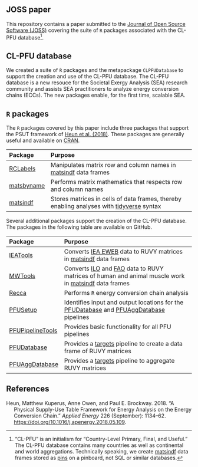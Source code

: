 
<!-- *********** -->
<!-- Note: README.md is generated from README.Rmd.   -->
<!-- Be sure to edit README.Rmd and generate the README.md file by Cmd/Ctl-shift-K -->
<!-- *********** -->
<!-- Define some macros for later use -->

## JOSS paper

This repository contains a paper submitted to the [Journal of Open
Source Software (JOSS)](https://joss.theoj.org) covering the suite of
`R` packages associated with the CL-PFU database[^1].

## CL-PFU database

We created a suite of `R` packages and the metapackage `CLPFUDatabase`
to support the creation and use of the CL-PFU database. The CL-PFU
database is a new resouce for the Societal Exergy Analysis (SEA)
research community and assists SEA practitioners to analyze energy
conversion chains (ECCs). The new packages enable, for the first time,
scalable SEA.

## `R` packages

The `R` packages covered by this paper include three packages that
support the PSUT framework of [Heun et al.
(2018)](https://doi.org/10.1016/j.apenergy.2018.05.109). These packages
are generally useful and available on
[CRAN](https://cran.r-project.org).

| Package                                                 | Purpose                                                                                                               |
|:--------------------------------------------------------|:----------------------------------------------------------------------------------------------------------------------|
| [RCLabels](https://github.com/MatthewHeun/RCLabels)     | Manipulates matrix row and column names in [matsindf](https://github.com/MatthewHeun/matsindf) data frames            |
| [matsbyname](https://github.com/MatthewHeun/matsbyname) | Performs matrix mathematics that respects row and column names                                                        |
| [matsindf](https://github.com/MatthewHeun/matsindf)     | Stores matrices in cells of data frames, thereby enabling analyses with [tidyverse](https://www.tidyverse.org) syntax |

Several additional packages support the creation of the CL-PFU database.
The packages in the following table are available on GitHub.

| Package                                                                         | Purpose                                                                                                                                                                                                       |
|:--------------------------------------------------------------------------------|:--------------------------------------------------------------------------------------------------------------------------------------------------------------------------------------------------------------|
| [IEATools](https://github.com/MatthewHeun/IEATools)                             | Converts [IEA EWEB](https://www.iea.org/data-and-statistics/data-product/world-energy-balances) data to RUVY matrices in [matsindf](https://github.com/MatthewHeun/matsindf) data frames                      |
| [MWTools](https://github.com/EnergyEconomyDecoupling/MWTools)                   | Converts [ILO](https://www.ilo.org/) and [FAO](https://www.fao.org/) data to RUVY matrices of human and animal muscle work in [matsindf](https://github.com/MatthewHeun/matsindf) data frames                 |
| [Recca](https://github.com/MatthewHeun/Recca)                                   | Performs `R` energy conversion chain analysis                                                                                                                                                                 |
| [PFUSetup](https://github.com/EnergyEconomyDecoupling/PFUSetup)                 | Identifies input and output locations for the [PFUDatabase](https://github.com/EnergyEconomyDecoupling/PFUDatabase) and [PFUAggDatabase](https://github.com/EnergyEconomyDecoupling/PFUAggDatabase) pipelines |
| [PFUPipelineTools](https://github.com/EnergyEconomyDecoupling/PFUPipelineTools) | Provides basic functionality for all PFU pipelines                                                                                                                                                            |
| [PFUDatabase](https://github.com/EnergyEconomyDecoupling/PFUDatabase)           | Provides a [targets](https://docs.ropensci.org/targets) pipeline to create a data frame of RUVY matrices                                                                                                      |
| [PFUAggDatabase](https://github.com/EnergyEconomyDecoupling/PFUAggDatabase)     | Provides a [targets](https://docs.ropensci.org/targets) pipeline to aggregate RUVY matrices                                                                                                                   |

## References

<div id="refs" class="references csl-bib-body hanging-indent">

<div id="ref-Heun:2018" class="csl-entry">

Heun, Matthew Kuperus, Anne Owen, and Paul E. Brockway. 2018. “A
Physical Supply-Use Table Framework for Energy Analysis on the Energy
Conversion Chain.” *Applied Energy* 226 (September): 1134–62.
<https://doi.org/10.1016/j.apenergy.2018.05.109>.

</div>

</div>

[^1]: “CL-PFU” is an initialism for “Country-Level Primary, Final, and
    Useful.” The CL-PFU database contains many countries as well as
    continental and world aggregations. Technically speaking, we create
    [matsindf](https://github.com/MatthewHeun/matsindf) data frames
    stored as [pins](https://pins.rstudio.com) on a pinboard, not SQL or
    similar databases.
